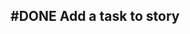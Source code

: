 ## #DONE Add a task to story
<!-- #story -->
<!-- created:2023-09-18T03:41:09.399Z task-id:rqoBd order:-160 story-id:Add-a-task -->

